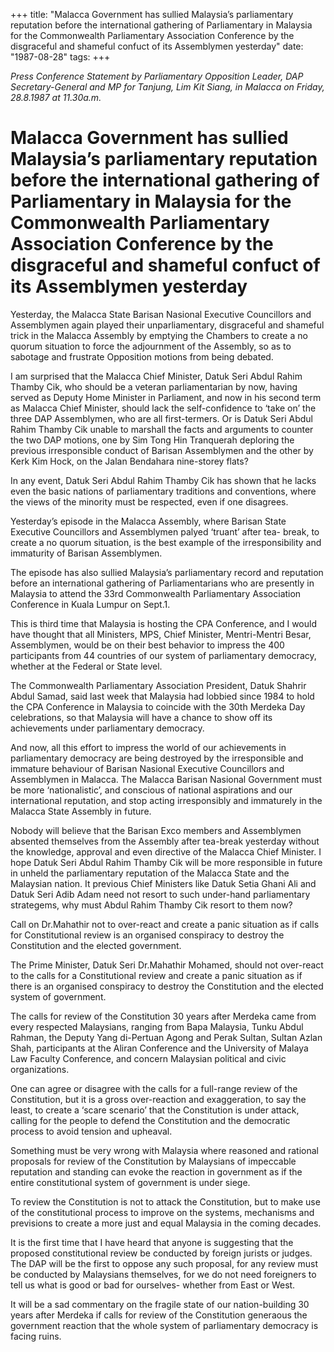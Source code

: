 +++ 
title: "Malacca Government has sullied Malaysia’s parliamentary reputation before the international gathering of Parliamentary in Malaysia for the Commonwealth Parliamentary Association Conference by the disgraceful and shameful confuct of its Assemblymen yesterday"
date: "1987-08-28"
tags:
+++

_Press Conference Statement by Parliamentary Opposition Leader, DAP Secretary-General and MP for Tanjung, Lim Kit Siang, in Malacca on Friday, 28.8.1987 at 11.30a.m._

# Malacca Government has sullied Malaysia’s parliamentary reputation before the international gathering of Parliamentary in Malaysia for the Commonwealth Parliamentary Association Conference by the disgraceful and shameful confuct of its Assemblymen yesterday
			
Yesterday, the Malacca State Barisan Nasional Executive Councillors and Assemblymen again played their unparliamentary, disgraceful and shameful trick in the Malacca Assembly by emptying the Chambers to create a no quorum situation to force the adjournment of the Assembly, so as to sabotage and frustrate Opposition motions from being debated.</u>

I am surprised that the Malacca Chief Minister, Datuk Seri Abdul Rahim Thamby Cik, who should be a veteran parliamentarian by now, having served as Deputy Home Minister in Parliament, and now in his second term as Malacca Chief Minister, should lack the self-confidence to ‘take on’ the three DAP Assemblymen, who are all first-termers. Or is Datuk Seri Abdul Rahim Thamby Cik unable to marshall the facts and arguments to counter the two DAP motions, one by Sim Tong Hin Tranquerah deploring the previous irresponsible conduct of Barisan Assemblymen and the other by Kerk Kim Hock, on the Jalan Bendahara nine-storey flats?

In any event, Datuk Seri Abdul Rahim Thamby Cik has shown that he lacks even the basic nations of parliamentary traditions and conventions, where the views of the minority must be respected, even if one disagrees.

Yesterday’s episode in the Malacca Assembly, where Barisan State Executive Councillors and Assemblymen palyed ‘truant’ after tea- break, to create a no quorum situation, is the best example of the irresponsibility and immaturity of Barisan Assemblymen.

The episode has also sullied Malaysia’s parliamentary record and reputation before an international gathering of Parliamentarians who are presently in Malaysia to attend the 33rd Commonwealth Parliamentary Association Conference in Kuala Lumpur on Sept.1. 

This is third time that Malaysia is hosting the CPA Conference, and I would have thought that all Ministers, MPS, Chief Minister, Mentri-Mentri Besar, Assemblymen, would be on their best behavior to impress the 400 participants from 44 countries of our system of parliamentary democracy, whether at the Federal or State level.

The Commonwealth Parliamentary Association President, Datuk Shahrir Abdul Samad, said last week that Malaysia had lobbied since 1984 to hold the CPA Conference in Malaysia to coincide with the 30th Merdeka Day celebrations, so that Malaysia will have a chance to show off its achievements under parliamentary democracy.

And now, all this effort to impress the world of our achievements in parliamentary democracy are being destroyed by the irresponsible and immature behaviour of Barisan Nasional Executive Councillors and Assemblymen in Malacca. The Malacca Barisan Nasional Government must be more ‘nationalistic’, and conscious of national aspirations and our international reputation, and stop acting irresponsibly and immaturely in the Malacca State Assembly in future.

Nobody will believe that the Barisan Exco members and Assemblymen absented themselves from the Assembly after tea-break yesterday without the knowledge, approval and even directive of the Malacca Chief Minister. I hope Datuk Seri Abdul Rahim Thamby Cik will be more responsible in future in unheld the parliamentary reputation of the Malacca State and the Malaysian nation. It previous Chief Ministers like Datuk Setia Ghani Ali and Datuk Seri Adib Adam need not resort to such under-hand parliamentary strategems, why must Abdul Rahim Thamby Cik resort to them now?

Call on Dr.Mahathir not to over-react and create a panic situation as if calls for Constitutional review is an organised conspiracy to destroy the Constitution and the elected government.		

The Prime Minister, Datuk Seri Dr.Mahathir Mohamed, should not over-react to the calls for a Constitutional review and create a panic situation as if there is an organised conspiracy to destroy the Constitution and the elected system of government.

The calls for review of the Constitution 30 years after Merdeka came from every respected Malaysians, ranging from Bapa Malaysia, Tunku Abdul Rahman, the Deputy Yang di-Pertuan Agong and Perak Sultan, Sultan Azlan Shah, participants at the Aliran Conference and the University of Malaya Law Faculty Conference, and concern Malaysian political and civic organizations.

One can agree or disagree with the calls for a full-range review of the Constitution, but it is a gross over-reaction and exaggeration, to say the least, to create a ‘scare scenario’ that the Constitution  is under attack, calling for the people to defend the Constitution and the democratic process to avoid tension and upheaval.

Something must be very wrong with Malaysia where reasoned and rational proposals for review of the Constitution by Malaysians of impeccable reputation and standing can evoke the reaction in government as if the entire constitutional system of government is under siege.

To review the Constitution is not to attack the Constitution, but to make use of the constitutional process to improve on the systems, mechanisms and previsions to create a more just and equal Malaysia in the coming decades.

It is the first time that I have heard that anyone is suggesting that the proposed constitutional review be conducted by foreign jurists or judges. The DAP will be the first to oppose any such proposal, for any review must be conducted by Malaysians themselves, for we do not need foreigners to tell us what is good or bad for ourselves- whether from East or West.

It will be a sad commentary on the fragile state of our nation-building 30 years after Merdeka if calls for review of the Constitution generaous the government reaction that the whole system of parliamentary democracy is facing ruins.
 
